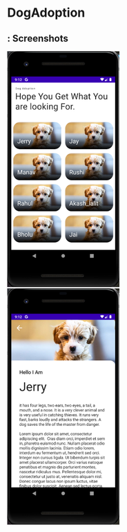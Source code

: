 # DogAdoption

## : Screenshots
<!-- You can add more screenshots here if you like -->
<img src="/Results/List.png" width="260">&emsp;<img src="/Results/Details.png" width="260">
